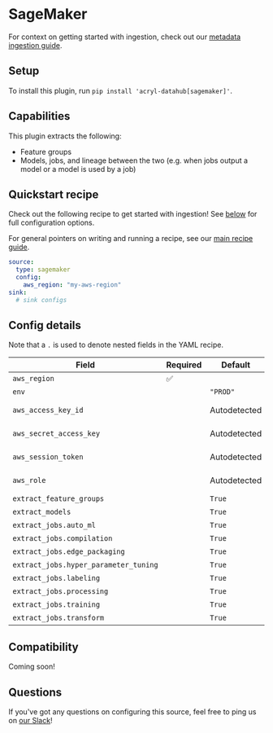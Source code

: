 # SageMaker

For context on getting started with ingestion, check out our [metadata ingestion guide](../README.md).

## Setup

To install this plugin, run `pip install 'acryl-datahub[sagemaker]'`.

## Capabilities

This plugin extracts the following:

- Feature groups
- Models, jobs, and lineage between the two (e.g. when jobs output a model or a model is used by a job)

## Quickstart recipe

Check out the following recipe to get started with ingestion! See [below](#config-details) for full configuration options.

For general pointers on writing and running a recipe, see our [main recipe guide](../README.md#recipes).

```yml
source:
  type: sagemaker
  config:
    aws_region: "my-aws-region"
sink:
  # sink configs
```

## Config details

Note that a `.` is used to denote nested fields in the YAML recipe.

| Field                                 | Required | Default      | Description                                                                        |
| ------------------------------------- | -------- | ------------ | ---------------------------------------------------------------------------------- |
| `aws_region`                          | ✅       |              | AWS region code.                                                                   |
| `env`                                 |          | `"PROD"`     | Environment to use in namespace when constructing URNs.                            |
| `aws_access_key_id`                   |          | Autodetected | See https://boto3.amazonaws.com/v1/documentation/api/latest/guide/credentials.html |
| `aws_secret_access_key`               |          | Autodetected | See https://boto3.amazonaws.com/v1/documentation/api/latest/guide/credentials.html |
| `aws_session_token`                   |          | Autodetected | See https://boto3.amazonaws.com/v1/documentation/api/latest/guide/credentials.html |
| `aws_role`                            |          | Autodetected | See https://boto3.amazonaws.com/v1/documentation/api/latest/guide/credentials.html |
| `extract_feature_groups`              |          | `True`       | Whether to extract feather groups.                                                 |
| `extract_models`                      |          | `True`       | Whether to extract models.                                                         |
| `extract_jobs.auto_ml`                |          | `True`       | Whether to extract AutoML jobs.                                                    |
| `extract_jobs.compilation`            |          | `True`       | Whether to extract compilation jobs.                                               |
| `extract_jobs.edge_packaging`         |          | `True`       | Whether to extract edge packaging jobs.                                            |
| `extract_jobs.hyper_parameter_tuning` |          | `True`       | Whether to extract hyperparameter tuning jobs.                                     |
| `extract_jobs.labeling`               |          | `True`       | Whether to extract labeling jobs.                                                  |
| `extract_jobs.processing`             |          | `True`       | Whether to extract processing jobs.                                                |
| `extract_jobs.training`               |          | `True`       | Whether to extract training jobs.                                                  |
| `extract_jobs.transform`              |          | `True`       | Whether to extract transform jobs.                                                 |

## Compatibility

Coming soon!

## Questions

If you've got any questions on configuring this source, feel free to ping us on [our Slack](https://slack.datahubproject.io/)!
